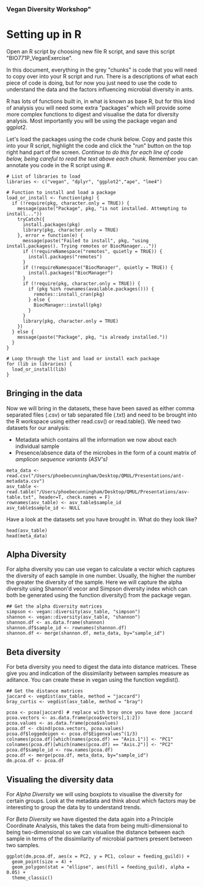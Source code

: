 ### Vegan Diversity Workshop"

# Setting up in R

Open an R script by choosing new file R script, and save this script "BIO771P_VeganExercise".

In this document, everything in the grey "chunks" is code that you will need to copy over into your R script and run. There is a descriptions of what each piece of code is doing, but for now you just need to use the code to understand the data and the factors influencing microbial diversity in ants. 

R has lots of functions built in, in what is known as base R, but for this kind of analysis you will need some extra "packages" which will provide some more complex functions to digest and visualise the data for diversity analysis. Most importantly you will be using the package vegan and ggplot2. 

Let's load the packages using the code chunk below. Copy and paste this into your R script, highlight the code and click the "run" button on the top right hand part of the screen. *Continue to do this for each line of code below, being careful to read the text above each chunk.* Remember you can annotate you code in the R script using #.

```{r load libraries, results='hide', message=FALSE}
# List of libraries to load
libraries <- c("vegan", "dplyr", "ggplot2","ape", "lme4")

# Function to install and load a package
load_or_install <- function(pkg) {
  if (!require(pkg, character.only = TRUE)) {
    message(paste("Package", pkg, "is not installed. Attempting to install..."))
    tryCatch({
      install.packages(pkg)
      library(pkg, character.only = TRUE)
    }, error = function(e) {
      message(paste("Failed to install", pkg, "using install.packages(). Trying remotes or BiocManager..."))
      if (!requireNamespace("remotes", quietly = TRUE)) {
        install.packages("remotes")
      }
      if (!requireNamespace("BiocManager", quietly = TRUE)) {
        install.packages("BiocManager")
      }
      if (!require(pkg, character.only = TRUE)) {
        if (pkg %in% rownames(available.packages())) {
          remotes::install_cran(pkg)
        } else {
          BiocManager::install(pkg)
        }
      }
      library(pkg, character.only = TRUE)
    })
  } else {
    message(paste("Package", pkg, "is already installed."))
  }
}

# Loop through the list and load or install each package
for (lib in libraries) {
  load_or_install(lib)
}

```

## Bringing in the data

Now we will bring in the datasets, these have been saved as either comma separated files (.csv) or tab separated file (.txt) and need to be brought into the R workspace using either read.csv() or read.table(). We need two datasets for our analysis:

- Metadata which contains all the information we now about each individual sample
- Presence/absence data of the microbes in the form of a count matrix of *amplicon sequence variants (ASV's)* 

``` {r data}
meta_data <- read.csv("/Users/phoebecunningham/Desktop/QMUL/Presentations/ant-metadata.csv")
asv_table <- read.table("/Users/phoebecunningham/Desktop/QMUL/Presentations/asv-table.txt", header=T, check.names = F)
rownames(asv_table) <- asv_table$sample_id
asv_table$sample_id <- NULL
```

Have a look at the datasets set you have brought in. What do they look like?

```{r looking at the data, results='hide'}
head(asv_table)
head(meta_data)
```

## Alpha Diversity 

For alpha diversity you can use vegan to calculate a vector which captures the diversity of each sample in one number. Usually, the higher the number the greater the diversity of the sample. Here we will capture the alpha diversity using Shannon'd vecor and Simpson diversity index which can both be generated using the function diversity() from the package vegan.

``` {r alpha diversity}
## Get the alpha diversity matrices
simpson <- vegan::diversity(asv_table, "simpson")
shannon <- vegan::diversity(asv_table, "shannon")
shannon.df <- as.data.frame(shannon)
shannon.df$sample_id <- rownames(shannon.df)
shannon.df <- merge(shannon.df, meta_data, by="sample_id")
```

## Beta diversity

For beta diversity you need to digest the data into distance matrices. These give you and indication of the dissimilarity between samples measure as aditance. You can create these in vegan using the function vegdist().

``` {r beta diversity}
## Get the distance matrices
jaccard <- vegdist(asv_table, method = "jaccard")
bray_curtis <- vegdist(asv_table, method = "bray")

pcoa <- pcoa(jaccard) # replace with bray once you have done jaccard
pcoa.vectors <- as.data.frame(pcoa$vectors[,1:2])
pcoa.values <- as.data.frame(pcoa$values)
pcoa.df <- cbind(pcoa.vectors, pcoa.values)
pcoa.df$loggedeigen <- pcoa.df$Eigenvalues^(1/3)
colnames(pcoa.df)[which(names(pcoa.df) == "Axis.1")] <- "PC1"
colnames(pcoa.df)[which(names(pcoa.df) == "Axis.2")] <- "PC2"
pcoa.df$sample_id <- row.names(pcoa.df)
pcoa.df <- merge(pcoa.df, meta_data, by="sample_id")
dm.pcoa.df <- pcoa.df
```    
 
## Visualing the diversity data 

For *Alpha Diversity* we will using boxplots to visualise the diversity for certain groups. Look at the metadata and think about which factors may be interesting to group the data by to understand trends. 

For *Beta Diversity* we have digested the data again into a Principle Coordinate Analysis, this takes the data from being multi-dimensional to being two-dimensional so we can visualise the distance between each sample in terms of the dissimilarity of microbial partners present between two samples. 

``` {r plotting the data}   
ggplot(dm.pcoa.df, aes(x = PC2, y = PC1, colour = feeding_guild)) +
  geom_point(size = 4) +
  geom_polygon(stat = "ellipse", aes(fill = feeding_guild), alpha = 0.05) +
  theme_classic()

```
